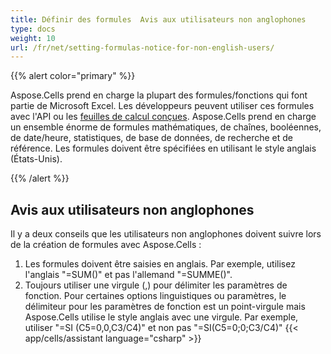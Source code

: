```yaml
---
title: Définir des formules  Avis aux utilisateurs non anglophones
type: docs
weight: 10
url: /fr/net/setting-formulas-notice-for-non-english-users/
---
```


{{% alert color="primary" %}} 

Aspose.Cells prend en charge la plupart des formules/fonctions qui font partie de Microsoft Excel. Les développeurs peuvent utiliser ces formules avec l'API ou les [feuilles de calcul conçues](/cells/fr/net/what-is-a-designer-spreadsheet/). Aspose.Cells prend en charge un ensemble énorme de formules mathématiques, de chaînes, booléennes, de date/heure, statistiques, de base de données, de recherche et de référence. Les formules doivent être spécifiées en utilisant le style anglais (États-Unis).

{{% /alert %}} 
## **Avis aux utilisateurs non anglophones**
Il y a deux conseils que les utilisateurs non anglophones doivent suivre lors de la création de formules avec Aspose.Cells :

1. Les formules doivent être saisies en anglais. Par exemple, utilisez l'anglais "=SUM()" et pas l'allemand "=SUMME()".
1. Toujours utiliser une virgule (,) pour délimiter les paramètres de fonction. Pour certaines options linguistiques ou paramètres, le délimiteur pour les paramètres de fonction est un point-virgule mais Aspose.Cells utilise le style anglais avec une virgule. Par exemple, utiliser "=SI (C5=0,0,C3/C4)" et non pas "=SI(C5=0;0;C3/C4)"
{{< app/cells/assistant language="csharp" >}}
